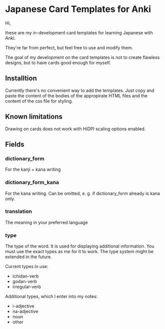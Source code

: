 # Japanese Card Templates for Anki

Hi,

these are my in-development card templates for learning Japanese with Anki.

They're far from perfect, but feel free to use and modify them.

The goal of my development on the card templates is not to create flawless designs, but to have cards good enough for myself.

## Installtion

Currently there's no convenient way to add the templates. Just copy and paste the content of the bodies of the appropirate HTML files and the content of the css file for styling.

## Known limitations

Drawing on cards does not work with HiDPI scaling options enabled.

## Fields

### dictionary_form

For the kanji + kana writing

### dictionary_form_kana

For the kana writing. Can be omitted, e. g. if dictionary_form already is kana only.

### translation

The meaning in your preferred language

### type

The type of the word. It is used for displaying additional information. You must use the exact types as me for it to work. The type system might be extended in the future.

Current types in use:

* ichidan-verb
* godan-verb
* irregular-verb

Additional types, which I enter into my notes:

* i-adjective
* na-adjective
* noun
* other